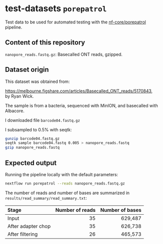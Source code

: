 # test-datasets `porepatrol`
Test data to be used for automated testing with the [nf-core/porepatrol](https://github.com/nf-core/porepatrol) pipeline.

## Content of this repository

`nanopore_reads.fastq.gz`: Basecalled ONT reads, gzipped. 

## Dataset origin

This dataset was obtained from:

https://melbourne.figshare.com/articles/Basecalled_ONT_reads/5170843, by Ryan Wick.

The sample is from a bacteria, sequenced with MinION, and basecalled with Albacore. 

I downloaded file `barcode04.fastq.gz`

I subsampled to 0.5% with seqtk:

```bash
gunzip barcode04.fastq.gz
seqtk sample barcode04.fastq 0.005 > nanopore_reads.fastq
gzip nanopore_reads.fastq
```


## Expected output

Running the pipeline locally with the default parameters:

```bash
nextflow run porepatrol --reads nanopore_reads.fastq.gz 
```

The number of reads and number of bases are summarized in `results/read_summary/read_summary.txt`:


| Stage               | Number of reads| Number of bases |
| :-------------      |---------------:| ---------------:|
| Input               | 35             |          629,487|
| After adapter chop  | 35             |          626,738|
| After filtering     | 26             |          465,573|


